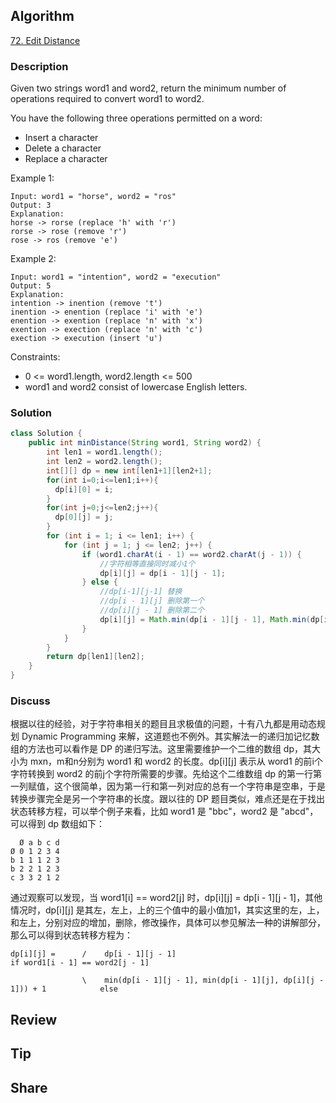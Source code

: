 ## Algorithm

[72. Edit Distance](https://leetcode.com/problems/edit-distance/)

### Description

Given two strings word1 and word2, return the minimum number of operations required to convert word1 to word2.

You have the following three operations permitted on a word:

- Insert a character
- Delete a character
- Replace a character


Example 1:

```
Input: word1 = "horse", word2 = "ros"
Output: 3
Explanation:
horse -> rorse (replace 'h' with 'r')
rorse -> rose (remove 'r')
rose -> ros (remove 'e')
```
Example 2:
```
Input: word1 = "intention", word2 = "execution"
Output: 5
Explanation:
intention -> inention (remove 't')
inention -> enention (replace 'i' with 'e')
enention -> exention (replace 'n' with 'x')
exention -> exection (replace 'n' with 'c')
exection -> execution (insert 'u')
```

Constraints:

- 0 <= word1.length, word2.length <= 500
- word1 and word2 consist of lowercase English letters.

### Solution

```java
class Solution {
    public int minDistance(String word1, String word2) {
        int len1 = word1.length();
        int len2 = word2.length();
        int[][] dp = new int[len1+1][len2+1];
        for(int i=0;i<=len1;i++){
          dp[i][0] = i;
        }
        for(int j=0;j<=len2;j++){
          dp[0][j] = j;
        }
        for (int i = 1; i <= len1; i++) {
            for (int j = 1; j <= len2; j++) {
                if (word1.charAt(i - 1) == word2.charAt(j - 1)) {
                    //字符相等直接同时减小1个
                    dp[i][j] = dp[i - 1][j - 1];
                } else {
                    //dp[i-1][j-1] 替换
                    //dp[i - 1][j] 删除第一个
                    //dp[i][j - 1] 删除第二个
                    dp[i][j] = Math.min(dp[i - 1][j - 1], Math.min(dp[i - 1][j], dp[i][j - 1])) + 1;
                }
            }
        }
        return dp[len1][len2];
    }
}
```

### Discuss

根据以往的经验，对于字符串相关的题目且求极值的问题，十有八九都是用动态规划 Dynamic Programming 来解，这道题也不例外。其实解法一的递归加记忆数组的方法也可以看作是 DP 的递归写法。这里需要维护一个二维的数组 dp，其大小为 mxn，m和n分别为 word1 和 word2 的长度。dp[i][j] 表示从 word1 的前i个字符转换到 word2 的前j个字符所需要的步骤。先给这个二维数组 dp 的第一行第一列赋值，这个很简单，因为第一行和第一列对应的总有一个字符串是空串，于是转换步骤完全是另一个字符串的长度。跟以往的 DP 题目类似，难点还是在于找出状态转移方程，可以举个例子来看，比如 word1 是 "bbc"，word2 是 "abcd"，可以得到 dp 数组如下：


```
  Ø a b c d
Ø 0 1 2 3 4
b 1 1 1 2 3
b 2 2 1 2 3
c 3 3 2 1 2
```

通过观察可以发现，当 word1[i] == word2[j] 时，dp[i][j] = dp[i - 1][j - 1]，其他情况时，dp[i][j] 是其左，左上，上的三个值中的最小值加1，其实这里的左，上，和左上，分别对应的增加，删除，修改操作，具体可以参见解法一种的讲解部分，那么可以得到状态转移方程为：
```
dp[i][j] =      /    dp[i - 1][j - 1]                                                                   if word1[i - 1] == word2[j - 1]

                \    min(dp[i - 1][j - 1], min(dp[i - 1][j], dp[i][j - 1])) + 1            else
```
## Review


## Tip


## Share

